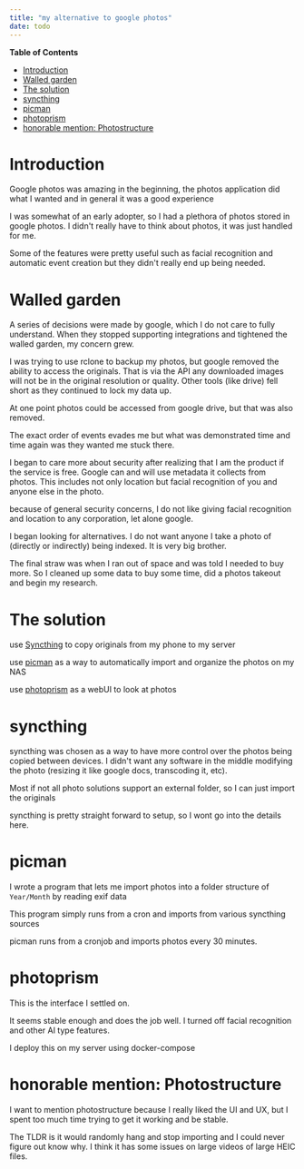 ```yaml
---
title: "my alternative to google photos"
date: todo
---
```


<!-- markdown-toc start - Don't edit this section. Run M-x markdown-toc-refresh-toc -->
**Table of Contents**

- [Introduction](#introduction)
- [Walled garden](#walled-garden)
- [The solution](#the-solution)
- [syncthing](#syncthing)
- [picman](#picman)
- [photoprism](#photoprism)
- [honorable mention: Photostructure](#honorable-mention-photostructure)

<!-- markdown-toc end -->


# Introduction

Google photos was amazing in the beginning, the photos application did what I wanted and in general it was a good experience

I was somewhat of an early adopter, so I had a plethora of photos stored in google photos.  I didn't really
have to think about photos, it was just handled for me.

Some of the features were pretty useful such as facial recognition and automatic event creation but they didn't
really end up being needed.


# Walled garden

A series of decisions were made by google, which I do not care to fully understand. When they stopped
supporting integrations and tightened the walled garden, my concern grew.

I was trying to use rclone to backup my photos, but google removed the ability to access the originals. That is via the
API any downloaded images will not be in the original resolution or quality. Other tools (like drive) fell short as they continued
to lock my data up.

At one point photos could be accessed from google drive, but that was also removed.

The exact order of events evades me but what was demonstrated time and time again was they wanted me stuck there.

I began to care more about security after realizing that I am the product if the service is free. Google can and will use
metadata it collects from photos. This includes not only location but facial recognition of you and anyone else in the photo.

because of general security concerns, I do not like giving facial recognition and location to any corporation, let alone google.

I began looking for alternatives. I do not want anyone
I take a photo of (directly or indirectly) being indexed. It is very big brother.

The final straw was when I ran out of space and was told I needed to buy more. So I cleaned up some data to buy some time, did a photos takeout
and begin my research.

# The solution

use [Syncthing](#syncthing) to copy originals from my phone to my server

use [picman](#picman) as a way to automatically import and organize the photos on my NAS

use [photoprism](#photoprism) as a webUI to look at photos

# syncthing

syncthing was chosen as a way to have more control over the photos being copied between devices. I didn't want any software in the middle modifying
the photo (resizing it like google docs, transcoding it, etc).

Most if not all photo solutions support an external folder, so I can just import the originals

syncthing is pretty straight forward to setup, so I wont go into the details here.

# picman

I wrote a program that lets me import photos into a folder structure of `Year/Month` by reading exif data

This program simply runs from a cron and imports from various syncthing sources

picman runs from a cronjob and imports photos every 30 minutes.

# photoprism

This is the interface I settled on.

It seems stable enough and does the job well. I turned off facial recognition and other AI type features.

I deploy this on my server using docker-compose


# honorable mention: Photostructure

I want to mention photostructure because I really liked the UI and UX, but I spent too much time
trying to get it working and be stable.

The TLDR is it would randomly hang and stop importing and I could never figure out know why. I think
it has some issues on large videos of large HEIC files.
